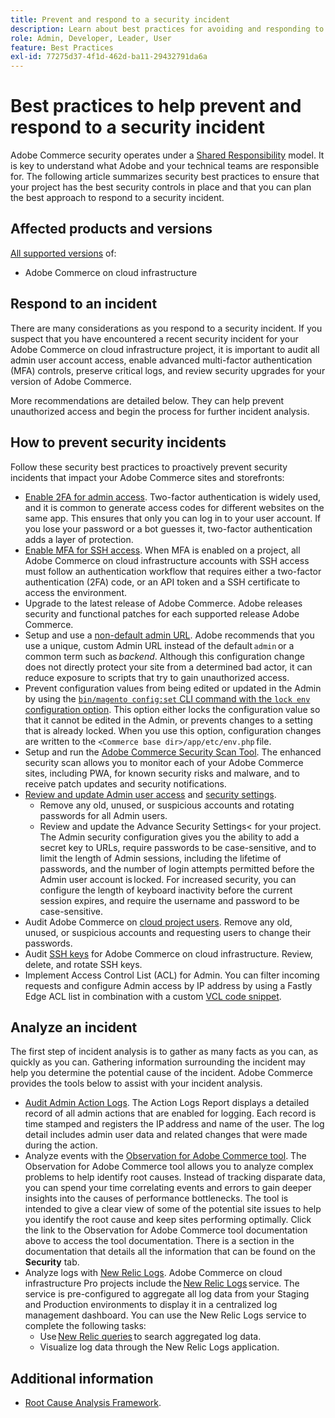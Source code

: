 ```yaml
---
title: Prevent and respond to a security incident
description: Learn about best practices for avoiding and responding to security incidents in your Adobe Commerce on cloud infrastructure project.
role: Admin, Developer, Leader, User
feature: Best Practices
exl-id: 77275d37-4f1d-462d-ba11-29432791da6a
---
```

# Best practices to help prevent and respond to a security incident

Adobe Commerce security operates under a [Shared Responsibility](https://www.adobe.com/content/dam/cc/en/trust-center/ungated/whitepapers/experience-cloud/adobe-commerce-shared-responsibilities-guide.pdf) model. It is key to understand what Adobe and your technical teams are responsible for. The following article summarizes security best practices to ensure that your project has the best security controls in place and that you can plan the best approach to respond to a security incident.

## Affected products and versions

[All supported versions](../../../release/versions.md) of:

- Adobe Commerce on cloud infrastructure

## Respond to an incident

There are many considerations as you respond to a security incident. If you suspect that you have encountered a recent security incident for your Adobe Commerce on cloud infrastructure project, it is important to audit all admin user account access, enable advanced multi-factor authentication (MFA) controls, preserve critical logs, and review security upgrades for your version of Adobe Commerce.

More recommendations are detailed below. They can help prevent unauthorized access and begin the process for further incident analysis.

## How to prevent security incidents

Follow these security best practices to proactively prevent security incidents that impact your Adobe Commerce sites and storefronts:

- [Enable 2FA for admin access](https://docs.magento.com/user-guide/stores/security-two-factor-authentication.html).
    Two-factor authentication is widely used, and it is common to generate access codes for different websites on the same app. This ensures that only you can log in to your user account. If you lose your password or a bot guesses it, two-factor authentication adds a layer of protection.
- [Enable MFA for SSH access](https://devdocs.magento.com/cloud/project/project-enable-mfa-enforcement.html).
    When MFA is enabled on a project, all Adobe Commerce on cloud infrastructure accounts with SSH access must follow an authentication workflow that requires either a two-factor authentication (2FA) code, or an API token and a SSH certificate to access the environment.
- Upgrade to the latest release of Adobe Commerce.
    Adobe releases security and functional patches for each supported release Adobe Commerce.
- Setup and use a [non-default admin URL](https://docs.magento.com/user-guide/stores/store-urls-custom-admin.html).
    Adobe recommends that you use a unique, custom Admin URL instead of the default `admin` or a common term such as *backend*. Although this configuration change does not directly protect your site from a determined bad actor, it can reduce exposure to scripts that try to gain unauthorized access.
- Prevent configuration values from being edited or updated in the Admin by using the  [`bin/magento config:set` CLI command with the `lock env` configuration option](https://experienceleague.adobe.com/docs/commerce-operations/configuration-guide/cli/configuration-management/set-configuration-values.html#set-configuration-values-that-cannot-be-edited-in-the-admin). This option either locks the configuration value so that it cannot be edited in the Admin, or prevents changes to a setting that is already locked. When you use this option, configuration changes are written to the `<Commerce base dir>/app/etc/env.php` file.
- Setup and run the [Adobe Commerce Security Scan Tool](https://docs.magento.com/user-guide/magento/security-scan.html).
    The enhanced security scan allows you to monitor each of your Adobe Commerce sites, including PWA, for known security risks and malware, and to receive patch updates and security notifications.
- [Review and update Admin user access](https://docs.magento.com/user-guide/system/permissions-users-all.html) and [security settings](https://docs.magento.com/user-guide/stores/security-admin.html).
  - Remove any old, unused, or suspicious accounts and rotating passwords for all Admin users.
  - Review and update the Advance Security Settings< for your project. The Admin security configuration gives you the ability to add a secret key to URLs, require passwords to be case-sensitive, and to limit the length of Admin sessions, including the lifetime of passwords, and the number of login attempts permitted before the Admin user account is locked. For increased security, you can configure the length of keyboard inactivity before the current session expires, and require the username and password to be case-sensitive.
- Audit Adobe Commerce on [cloud project users](https://devdocs.magento.com/cloud/project/user-admin.html).
    Remove any old, unused, or suspicious accounts and requesting users to change their passwords.
- Audit [SSH keys](https://devdocs.magento.com/cloud/before/before-workspace-ssh.html) for Adobe Commerce on cloud infrastructure.
    Review, delete, and rotate SSH keys.
- Implement Access Control List (ACL) for Admin.
    You can filter incoming requests and configure Admin access by IP address by using a Fastly Edge ACL list in combination with a custom [VCL code snippet](https://devdocs.magento.com/cloud/cdn/fastly-vcl-allowlist.html#vcl).

## Analyze an incident

The first step of incident analysis is to gather as many facts as you can, as quickly as you can. Gathering information surrounding the incident may help you determine the potential cause of the incident. Adobe Commerce provides the tools below to assist with your incident analysis.

- [Audit Admin Action Logs](https://docs.magento.com/user-guide/system/action-log-report.html).
    The Action Logs Report displays a detailed record of all admin actions that are enabled for logging. Each record is time stamped and registers the IP address and name of the user. The log detail includes admin user data and related changes that were made during the action.
- Analyze events with the [Observation for Adobe Commerce tool](https://experienceleague.adobe.com/docs/commerce-operations/tools/observation-for-adobe-commerce/intro.html?lang=en).
    The Observation for Adobe Commerce tool allows you to analyze complex problems to help identify root causes. Instead of tracking disparate data, you can spend your time correlating events and errors to gain deeper insights into the causes of performance bottlenecks.
    The tool is intended to give a clear view of some of the potential site issues to help you identify the root cause and keep sites performing optimally. Click the link to the Observation for Adobe Commerce tool documentation above to access the tool documentation. There is a section in the documentation that details all the information that can be found on the **Security** tab.
- Analyze logs with [New Relic Logs](https://devdocs.magento.com/cloud/project/new-relic.html#new-relic-logs). Adobe Commerce on cloud infrastructure Pro projects include the [New Relic Logs](https://docs.newrelic.com/docs/logs/new-relic-logs/get-started/introduction-new-relic-logs) service. The service is pre-configured to aggregate all log data from your Staging and Production environments to display it in a centralized log management dashboard.
    You can use the New Relic Logs service to complete the following tasks:
  - Use [New Relic queries](https://docs.newrelic.com/docs/logs/new-relic-logs/ui-data/query-syntax-logs) to search aggregated log data.
  - Visualize log data through the New Relic Logs application.

## Additional information

- [Root Cause Analysis Framework](https://sansec.io/kb/incident-response/magento-root-cause-analysis).
